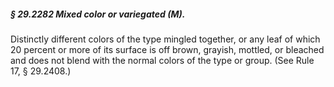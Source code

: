 ##### § 29.2282 Mixed color or variegated (M). #####

Distinctly different colors of the type mingled together, or any leaf of which 20 percent or more of its surface is off brown, grayish, mottled, or bleached and does not blend with the normal colors of the type or group. (See Rule 17, § 29.2408.)